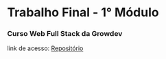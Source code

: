 # Trabalho Final - 1° Módulo
### Curso Web Full Stack da Growdev
link de acesso: <a href="https://marccelo125.github.io/portifolio-desperta-dev/index.html" target="_blank">Repositório<a/>

